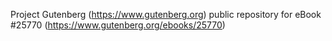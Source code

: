 Project Gutenberg (https://www.gutenberg.org) public repository for eBook #25770 (https://www.gutenberg.org/ebooks/25770)

